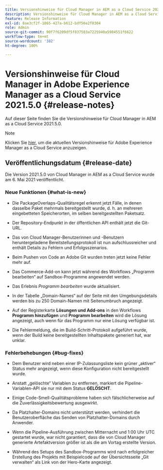 ```yaml
---
title: Versionshinweise für Cloud Manager in AEM as a Cloud Service 2021.5.0
description: Versionshinweise für Cloud Manager in AEM as a Cloud Service 2021.5.0
feature: Release Information
exl-id: 8ae3cf2f-1865-427a-b612-bdf56e2f0304
role: Admin
source-git-commit: 90f7f6209df5f837583a7225940a5984551f6622
workflow-type: tm+mt
source-wordcount: '382'
ht-degree: 100%

---
```


# Versionshinweise für Cloud Manager in Adobe Experience Manager as a Cloud Service 2021.5.0 {#release-notes}

Auf dieser Seite finden Sie die Versionshinweise für Cloud Manager in AEM as a Cloud Service 2021.5.0.

>[!NOTE]
>Klicken Sie [hier](https://experienceleague.adobe.com/docs/experience-manager-cloud-service/release-notes/release-notes/release-notes-current.html?lang=de), um die aktuellen Versionshinweise für Adobe Experience Manager as a Cloud Service anzuzeigen.

## Veröffentlichungsdatum {#release-date}

Die Version 2021.5.0 von Cloud Manager in AEM as a Cloud Service wurde am 6. Mai 2021 veröffentlicht.

### Neue Funktionen {#what-is-new}

* Die PackageOverlaps-Qualitätsregel erkennt jetzt Fälle, in denen dasselbe Paket mehrmals bereitgestellt wurde, d. h. an mehreren eingebetteten Speicherorten, im selben bereitgestellten Paketsatz.

* Der Repository-Endpunkt in der öffentlichen API enthält jetzt die Git-URL.

* Das von Cloud Manager-Benutzerinnen und -Benutzern heruntergeladene Bereitstellungsprotokoll ist nun aufschlussreicher und enthält Details zu Fehlern und Erfolgsszenarios.

* Beim Pushen von Code an Adobe Git wurden treten jetzt keine Fehler mehr auf.

* Das Commerce-Add-on kann jetzt während des Workflows „Programm bearbeiten“ auf Sandbox-Programme angewendet werden.

* Das Erlebnis *Programm bearbeiten* wurde aktualisiert.

* In der Tabelle „Domain-Names“ auf der Seite mit den Umgebungsdetails werden bis zu 250 Domain-Namen mit Seitenumbruch angezeigt.

* Auf der Registerkarte **Lösungen und Add-ons** in den Workflows **Programm hinzufügen** und **Programm bearbeiten** wird die Lösung angezeigt, auch wenn für das Programm nur eine Lösung verfügbar ist.

* Die Fehlermeldung, die im Build-Schritt-Protokoll aufgeführt wurde, wenn der Build keine bereitgestellten Inhaltspakete generiert hat, war unklar.

### Fehlerbehebungen {#bug-fixes}

* Dem Benutzer wird neben einer IP-Zulassungsliste kein grüner „aktiver“ Status mehr angezeigt, wenn diese Konfiguration nicht bereitgestellt wurde.

* Anstatt „gelöschte“ Variablen zu entfernen, markiert die Pipeline-Variablen-API sie nur mit dem Status **GELÖSCHT**.

* Einige Code-Smell-Qualitätsprobleme haben sich fälschlicherweise auf die Zuverlässigkeitsbewertung ausgewirkt.

* Da Platzhalter-Domains nicht unterstützt werden, verhindert die Benutzeroberfläche das Senden von Platzhalter-Domains durch Anwender.

* Wenn die Pipeline-Ausführung zwischen Mitternacht und 1:00 Uhr UTC gestartet wurde, war nicht garantiert, dass die von Cloud Manager generierte Artefaktversion größer ist als die am Vortag erstellte Version.

* Während des Setups des Sandbox-Programms wird nach erfolgreicher Erstellung des Projekts mit Beispielcode auf der Übersichtsseite „Git verwalten“ als Link von der Hero-Karte angezeigt.
